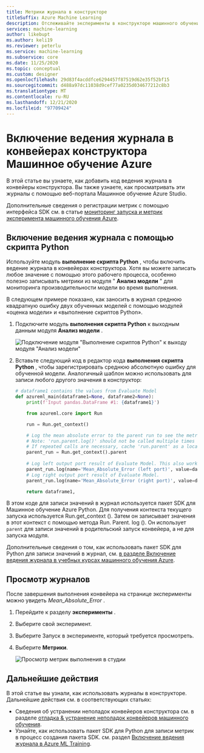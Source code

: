 ```yaml
---
title: Метрики журнала в конструкторе
titleSuffix: Azure Machine Learning
description: Отслеживайте эксперименты в конструкторе машинного обучения Azure. Включите ведение журнала с помощью модуля выполнение скрипта Python и просмотрите зарегистрированные результаты в студии.
services: machine-learning
author: likebupt
ms.author: keli19
ms.reviewer: peterlu
ms.service: machine-learning
ms.subservice: core
ms.date: 11/25/2020
ms.topic: conceptual
ms.custom: designer
ms.openlocfilehash: 29d83f4acddfce6294457f87519d62e35f52bf15
ms.sourcegitcommit: d488a97dc11038d9cef77a0235d034677212c8b3
ms.translationtype: MT
ms.contentlocale: ru-RU
ms.lasthandoff: 12/21/2020
ms.locfileid: "97709424"
---
```

# <a name="enable-logging-in-azure-machine-learning-designer-pipelines"></a>Включение ведения журнала в конвейерах конструктора Машинное обучение Azure


В этой статье вы узнаете, как добавить код ведения журнала в конвейеры конструктора. Вы также узнаете, как просматривать эти журналы с помощью веб-портала Машинное обучение Azure Studio.

Дополнительные сведения о регистрации метрик с помощью интерфейса SDK см. в статье [мониторинг запуска и метрик эксперимента машинного обучения Azure](how-to-track-experiments.md).

## <a name="enable-logging-with-execute-python-script"></a>Включение ведения журнала с помощью скрипта Python

Используйте модуль __выполнение скрипта Python__ , чтобы включить ведение журнала в конвейерах конструктора. Хотя вы можете записать любое значение с помощью этого рабочего процесса, особенно полезно записывать метрики из модуля " __Анализ модели__ " для мониторинга производительности модели во время выполнения.

В следующем примере показано, как заносить в журнал среднюю квадратную ошибку двух обученных моделей с помощью модулей «оценка модели» и «выполнение скриптов Python».

1. Подключите модуль __выполнения скрипта Python__ к выходным данным модуля __Анализ модели__ .

    ![Подключение модуля "Выполнение скриптов Python" к выходу модуля "Анализ модели"](./media/how-to-track-experiments/designer-logging-pipeline.png)

1. Вставьте следующий код в редактор кода __выполнения скрипта Python__ , чтобы зарегистрировать среднюю абсолютную ошибку для обученной модели. Аналогичный шаблон можно использовать для записи любого другого значения в конструктор:

    ```python
    # dataframe1 contains the values from Evaluate Model
    def azureml_main(dataframe1=None, dataframe2=None):
        print(f'Input pandas.DataFrame #1: {dataframe1}')
    
        from azureml.core import Run
    
        run = Run.get_context()
    
        # Log the mean absolute error to the parent run to see the metric in the run details page.
        # Note: 'run.parent.log()' should not be called multiple times because of performance issues.
        # If repeated calls are necessary, cache 'run.parent' as a local variable and call 'log()' on that variable.
        parent_run = Run.get_context().parent
        
        # Log left output port result of Evaluate Model. This also works when evaluate only 1 model.
        parent_run.log(name='Mean_Absolute_Error (left port)', value=dataframe1['Mean_Absolute_Error'][0])
        # Log right output port result of Evaluate Model.
        parent_run.log(name='Mean_Absolute_Error (right port)', value=dataframe1['Mean_Absolute_Error'][1])

        return dataframe1,
    ```
    
В этом коде для записи значений в журнал используется пакет SDK для Машинное обучение Azure Python. Для получения контекста текущего запуска используется Run.get_context (). Затем он записывает значения в этот контекст с помощью метода Run. Parent. log (). Он использует `parent` для записи значений в родительский запуск конвейера, а не для запуска модуля.

Дополнительные сведения о том, как использовать пакет SDK для Python для записи значений в журнал, см. [в разделе Включение ведения журнала в учебных курсах машинного обучения Azure](how-to-track-experiments.md).

## <a name="view-logs"></a>Просмотр журналов

После завершения выполнения конвейера на странице эксперименты можно увидеть *Mean_Absolute_Error* .

1. Перейдите к разделу **эксперименты** .
1. Выберите свой эксперимент.
1. Выберите Запуск в эксперименте, который требуется просмотреть.
1. Выберите **Метрики**.

    ![Просмотр метрик выполнения в студии](./media/how-to-track-experiments/experiment-page-metrics-across-runs.png)

## <a name="next-steps"></a>Дальнейшие действия

В этой статье вы узнали, как использовать журналы в конструкторе. Дальнейшие действия см. в соответствующих статьях:


* Сведения об устранении неполадок конвейеров конструктора см. в разделе [отладка & устранение неполадок конвейеров машинного обучения](how-to-debug-pipelines.md#azure-machine-learning-designer).
* Узнайте, как использовать пакет SDK для Python для записи метрик в процесс создания пакета SDK. см. раздел [Включение ведения журнала в Azure ML Training](how-to-track-experiments.md).
